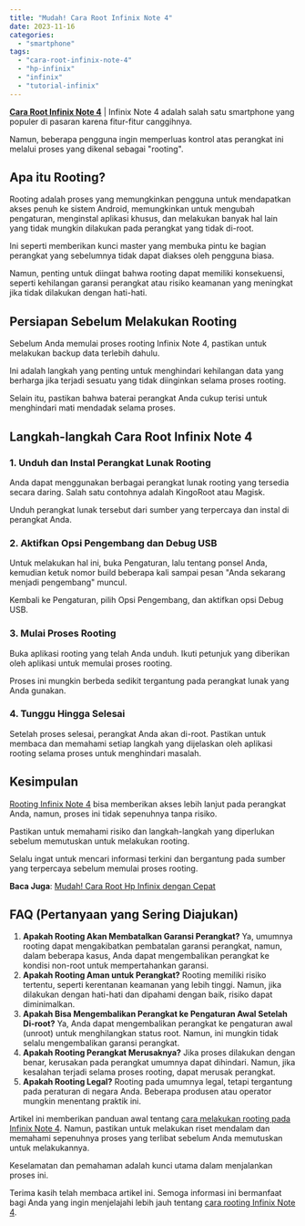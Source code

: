 ```yaml
---
title: "Mudah! Cara Root Infinix Note 4"
date: 2023-11-16
categories: 
  - "smartphone"
tags: 
  - "cara-root-infinix-note-4"
  - "hp-infinix"
  - "infinix"
  - "tutorial-infinix"
---
```


**[Cara Root Infinix Note 4](https://ajiekusumadhany.com/cara-root-infinix-note-4/)** | Infinix Note 4 adalah salah satu smartphone yang populer di pasaran karena fitur-fitur canggihnya.

Namun, beberapa pengguna ingin memperluas kontrol atas perangkat ini melalui proses yang dikenal sebagai "rooting".

## Apa itu Rooting?

Rooting adalah proses yang memungkinkan pengguna untuk mendapatkan akses penuh ke sistem Android, memungkinkan untuk mengubah pengaturan, menginstal aplikasi khusus, dan melakukan banyak hal lain yang tidak mungkin dilakukan pada perangkat yang tidak di-root.

Ini seperti memberikan kunci master yang membuka pintu ke bagian perangkat yang sebelumnya tidak dapat diakses oleh pengguna biasa.

Namun, penting untuk diingat bahwa rooting dapat memiliki konsekuensi, seperti kehilangan garansi perangkat atau risiko keamanan yang meningkat jika tidak dilakukan dengan hati-hati.

## Persiapan Sebelum Melakukan Rooting

Sebelum Anda memulai proses rooting Infinix Note 4, pastikan untuk melakukan backup data terlebih dahulu.

Ini adalah langkah yang penting untuk menghindari kehilangan data yang berharga jika terjadi sesuatu yang tidak diinginkan selama proses rooting.

Selain itu, pastikan bahwa baterai perangkat Anda cukup terisi untuk menghindari mati mendadak selama proses.

## Langkah-langkah Cara Root Infinix Note 4

### 1\. Unduh dan Instal Perangkat Lunak Rooting

Anda dapat menggunakan berbagai perangkat lunak rooting yang tersedia secara daring. Salah satu contohnya adalah KingoRoot atau Magisk.

Unduh perangkat lunak tersebut dari sumber yang terpercaya dan instal di perangkat Anda.

### 2\. Aktifkan Opsi Pengembang dan Debug USB

Untuk melakukan hal ini, buka Pengaturan, lalu tentang ponsel Anda, kemudian ketuk nomor build beberapa kali sampai pesan "Anda sekarang menjadi pengembang" muncul.

Kembali ke Pengaturan, pilih Opsi Pengembang, dan aktifkan opsi Debug USB.

### 3\. Mulai Proses Rooting

Buka aplikasi rooting yang telah Anda unduh. Ikuti petunjuk yang diberikan oleh aplikasi untuk memulai proses rooting.

Proses ini mungkin berbeda sedikit tergantung pada perangkat lunak yang Anda gunakan.

### 4\. Tunggu Hingga Selesai

Setelah proses selesai, perangkat Anda akan di-root. Pastikan untuk membaca dan memahami setiap langkah yang dijelaskan oleh aplikasi rooting selama proses untuk menghindari masalah.

## Kesimpulan

[Rooting Infinix Note 4](https://ajiekusumadhany.com/cara-root-infinix-note-4/) bisa memberikan akses lebih lanjut pada perangkat Anda, namun, proses ini tidak sepenuhnya tanpa risiko.

Pastikan untuk memahami risiko dan langkah-langkah yang diperlukan sebelum memutuskan untuk melakukan rooting.

Selalu ingat untuk mencari informasi terkini dan bergantung pada sumber yang terpercaya sebelum memulai proses rooting.

**Baca Juga**: [Mudah! Cara Root Hp Infinix dengan Cepat](https://ajiekusumadhany.com/cara-root-hp-infinix/)

## FAQ (Pertanyaan yang Sering Diajukan)

1. **Apakah Rooting Akan Membatalkan Garansi Perangkat?** Ya, umumnya rooting dapat mengakibatkan pembatalan garansi perangkat, namun, dalam beberapa kasus, Anda dapat mengembalikan perangkat ke kondisi non-root untuk mempertahankan garansi.
2. **Apakah Rooting Aman untuk Perangkat?** Rooting memiliki risiko tertentu, seperti kerentanan keamanan yang lebih tinggi. Namun, jika dilakukan dengan hati-hati dan dipahami dengan baik, risiko dapat diminimalkan.
3. **Apakah Bisa Mengembalikan Perangkat ke Pengaturan Awal Setelah Di-root?** Ya, Anda dapat mengembalikan perangkat ke pengaturan awal (unroot) untuk menghilangkan status root. Namun, ini mungkin tidak selalu mengembalikan garansi perangkat.
4. **Apakah Rooting Perangkat Merusaknya?** Jika proses dilakukan dengan benar, kerusakan pada perangkat umumnya dapat dihindari. Namun, jika kesalahan terjadi selama proses rooting, dapat merusak perangkat.
5. **Apakah Rooting Legal?** Rooting pada umumnya legal, tetapi tergantung pada peraturan di negara Anda. Beberapa produsen atau operator mungkin menentang praktik ini.

Artikel ini memberikan panduan awal tentang [cara melakukan rooting pada Infinix Note 4](https://ajiekusumadhany.com/cara-root-infinix-note-4/). Namun, pastikan untuk melakukan riset mendalam dan memahami sepenuhnya proses yang terlibat sebelum Anda memutuskan untuk melakukannya.

Keselamatan dan pemahaman adalah kunci utama dalam menjalankan proses ini.

Terima kasih telah membaca artikel ini. Semoga informasi ini bermanfaat bagi Anda yang ingin menjelajahi lebih jauh tentang [cara rooting Infinix Note 4](https://ajiekusumadhany.com/cara-root-infinix-note-4/).
